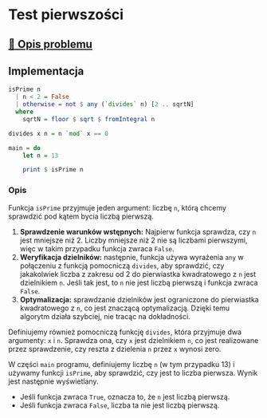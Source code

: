 # Test pierwszości

## [:link: Opis problemu](../../../../algorithms/integers/prime-test.md)

## Implementacja

```haskell linenums="1"
isPrime n
  | n < 2 = False
  | otherwise = not $ any (`divides` n) [2 .. sqrtN]
  where
    sqrtN = floor $ sqrt $ fromIntegral n

divides x n = n `mod` x == 0

main = do
    let n = 13

    print $ isPrime n
```

### Opis

Funkcja `isPrime` przyjmuje jeden argument: liczbę `n`, którą chcemy sprawdzić pod kątem bycia liczbą pierwszą.

1. **Sprawdzenie warunków wstępnych:** Najpierw funkcja sprawdza, czy `n` jest mniejsze niż 2. Liczby mniejsze niż 2 nie są liczbami pierwszymi, więc w takim przypadku funkcja zwraca `False`.
2. **Weryfikacja dzielników:** następnie, funkcja używa wyrażenia `any` w połączeniu z funkcją pomocniczą `divides`, aby sprawdzić, czy jakakolwiek liczba z zakresu od 2 do pierwiastka kwadratowego z `n` jest dzielnikiem `n`. Jeśli tak jest, to `n` nie jest liczbą pierwszą i funkcja zwraca `False`.
3. **Optymalizacja:** sprawdzanie dzielników jest ograniczone do pierwiastka kwadratowego z `n`, co jest znaczącą optymalizacją. Dzięki temu algorytm działa szybciej, nie tracąc na dokładności.

Definiujemy również pomocniczą funkcję `divides`, która przyjmuje dwa argumenty: `x` i `n`. Sprawdza ona, czy `x` jest dzielnikiem `n`, co jest realizowane przez sprawdzenie, czy reszta z dzielenia `n` przez `x` wynosi zero.

W części `main` programu, definiujemy liczbę `n` (w tym przypadku 13) i używamy funkcji `isPrime`, aby sprawdzić, czy jest to liczba pierwsza. Wynik jest następnie wyświetlany.

- Jeśli funkcja zwraca `True`, oznacza to, że `n` jest liczbą pierwszą.
- Jeśli funkcja zwraca `False`, liczba ta nie jest liczbą pierwszą.

